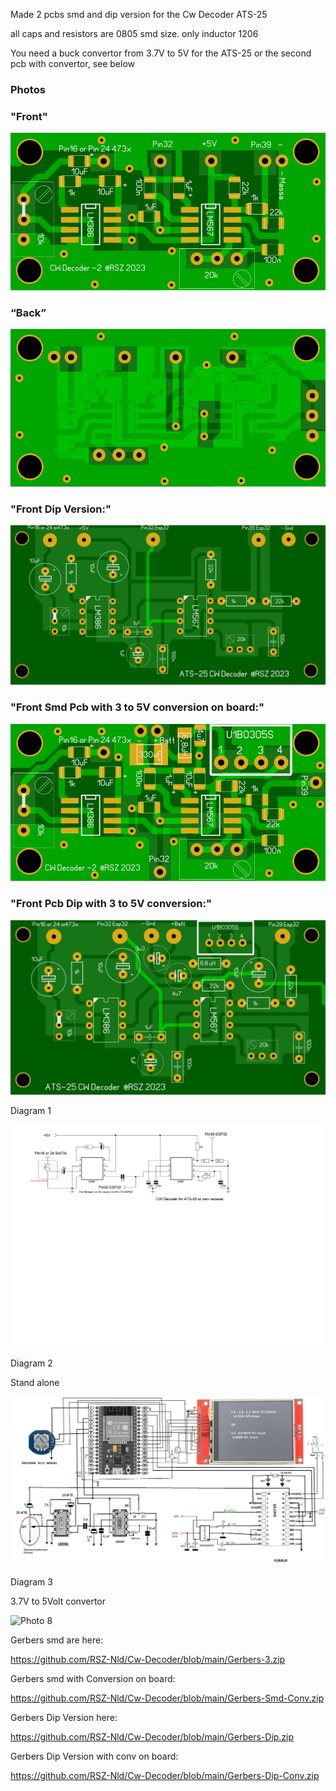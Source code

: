 Made 2 pcbs smd and dip version  for the Cw Decoder ATS-25

all caps and resistors are 0805 smd size.  only inductor 1206

You need a buck convertor from 3.7V to 5V for the ATS-25 or the second pcb with convertor, see below




### Photos
### "Front"
![Photo 010]( https://github.com/RSZ-Nld/Cw-Decoder/blob/main/Front-3.JPG)

### “Back”
![Photo 1]( https://github.com/RSZ-Nld/Cw-Decoder/blob/main/Back-3.JPG)

### "Front Dip Version:"
![Photo 4](https://github.com/RSZ-Nld/Cw-Decoder/blob/main/Front-DIP.JPG)

### "Front Smd Pcb with 3 to 5V conversion on board:"

![Photo 9](https://github.com/RSZ-Nld/Cw-Decoder/blob/main/Front-Cw%20dec-Smd-Conv.JPG)

### "Front Pcb Dip with 3 to 5V conversion:"

![Photo 5](https://github.com/RSZ-Nld/Cw-Decoder/blob/main/Front-Dip-Conv.JPG)



Diagram 1

![Photo 2](https://github.com/RSZ-Nld/Cw-Decoder/blob/main/Cw%20Decoder.JPG)

Diagram 2 

Stand alone

![Photo 3](https://github.com/RSZ-Nld/Cw-Decoder/blob/main/cw-adaptor.jpg)

Diagram 3 

3.7V to 5Volt convertor

![Photo 8](https://github.com/RSZ-Nld/Cw-Decoder/blob/main/U1B0305S%20)









Gerbers smd are here:  

https://github.com/RSZ-Nld/Cw-Decoder/blob/main/Gerbers-3.zip

Gerbers smd with Conversion on board:

https://github.com/RSZ-Nld/Cw-Decoder/blob/main/Gerbers-Smd-Conv.zip

Gerbers Dip Version here:

https://github.com/RSZ-Nld/Cw-Decoder/blob/main/Gerbers-Dip.zip

Gerbers Dip Version with conv on board:

https://github.com/RSZ-Nld/Cw-Decoder/blob/main/Gerbers-Dip-Conv.zip
